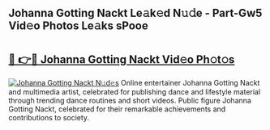 ## Johanna Gotting Nackt Le𝚊k𝚎d N𝚞𝚍e - Part-Gw5 Vid𝚎o Photos Le𝚊ks sPooe

# <h2><a href="http://fb43dq1.evod.top/?m=Johanna+Gotting+Nackt">🔗 👉🔴 Johanna Gotting Nackt Vid𝚎o Ph𝚘t𝚘s</a></h2>

[![Johanna Gotting Nackt N𝚞d𝚎s](https://i.imgur.com/8V9OHl7.gif)](http://fb43dq1.evod.top/?m=Johanna+Gotting+Nackt)
Online entertainer Johanna Gotting Nackt and multimedia artist, celebrated for publishing dance and lifestyle material through trending dance routines and short videos. Public figure Johanna Gotting Nackt, celebrated for their remarkable achievements and contributions to society. 
